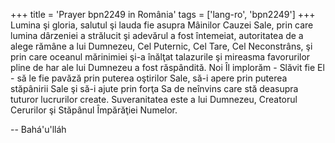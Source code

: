 +++
title = 'Prayer bpn2249 in România'
tags = ['lang-ro', 'bpn2249']
+++
Lumina şi gloria, salutul şi lauda fie asupra
Mâinilor Cauzei Sale, prin care lumina dârzeniei a strălucit şi adevărul a fost întemeiat, autoritatea de a alege rămâne a lui Dumnezeu, Cel Puternic, Cel Tare, Cel Neconstrâns, şi prin care oceanul mărinimiei şi-a înălţat talazurile şi mireasma favorurilor pline de har ale lui Dumnezeu a fost răspândită. Noi Îl implorăm - Slăvit fie El - să le fie pavăză prin puterea oştirilor Sale, să-i apere prin puterea stăpânirii Sale şi să-i ajute prin forţa Sa de neînvins care stă deasupra tuturor lucrurilor create. Suveranitatea este a lui Dumnezeu, Creatorul Cerurilor şi Stăpânul Împărăţiei Numelor.

-- Bahá'u'lláh
